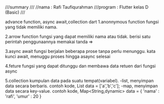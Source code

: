 ///summary
///
//nama : Rafi Taufiqurahman
///program : Flutter kelas D (Basic)
///

advance function, async await,collection dart
1.anonnymous function
fungsi yang tidak memiliki nama.

2.arrow function
fungsi yang dapat memiliki nama atau tidak. berisi satu perintah
penggunaannya memakai tanda =>

3.async await
fungsi berjalan beberapa prose tanpa perlu menunggu. 
kata kunci await, menuggu proses hingga asaync selesai

4.feture
fungsi yang dapat ditunggu dan membawa data retuen dari fungsi async

5.collection
kumpulan data pada suatu tempat(variabel).
-list, menyimpan data secara berbaris. contoh kode, List<String> data = ['a','b','c'];
-map, menyimpan data secara key-value.
contoh kode,
Map<String,dynamic> data = {
    'nama' : 'rafi',
    'umur' : 20
}
